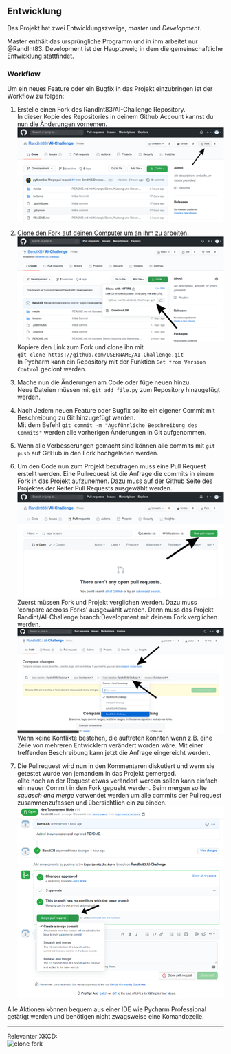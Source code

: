 ## Entwicklung
Das Projekt hat zwei Entwicklungszweige, *master* und *Development*.

Master enthält das ursprüngliche Programm und in ihm arbeitet nur @RandInt83.
Development ist der Hauptzweig in dem die gemeinschaftliche Entwicklung stattfindet.

### Workflow
Um ein neues Feature oder ein Bugfix in das Projekt einzubringen ist der Workflow zu folgen:

1. Erstelle einen Fork des RandInt83/AI-Challenge Repository. <br>
In dieser Kopie des Repositories in deinem Github Account kannst du nun die Änderungen vornemen. <br>
![Repo auf Github forken](media/workflow/fork_repo_github.png)

2. Clone den Fork auf deinen Computer um an ihm zu arbeiten. <br>
![clone fork](media/workflow/clone_fork_github.png)
Kopiere den Link zum Fork und clone ihn mit <br> `git clone https://github.com/USERNAME/AI-Challenge.git` <br>
In Pycharm kann ein Repository mit der Funktion `Get from Version Control` geclont werden.

3. Mache nun die Änderungen am Code oder füge neuen hinzu. <br>
Neue Dateien müssen mit `git add file.py` zum Repository hinzugefügt werden.

4. Nach Jedem neuen Feature oder Bugfix sollte ein eigener Commit mit Beschreibung zu Git hinzugefügt werden. <br>
Mit dem Befehl `git commit -m "Ausführliche Beschreibung des Commits"` werden alle vorherigen Änderungen in Git aufgenommen. <br>

5. Wenn alle Verbesserungen gemacht sind können alle commits mit `git push` auf GitHub in den Fork hochgeladen werden.

6. Um den Code nun zum Projekt bezutragen muss eine Pull Request erstellt werden.
Eine Pullrequest ist die Anfrage die commits in einem Fork in das Projekt aufzunemen.
Dazu muss auf der Github Seite des Projektes der Reiter Pull Requests ausgewählt werden.
![clone fork](media/workflow/new_pullrequest_github.png)
Zuerst müssen Fork und Projekt verglichen werden. Dazu muss 'compare accross Forks' ausgewählt werden.
Dann muss das Projekt Randint/AI-Challenge branch:Development mit deinem Fork verglichen werden.
![clone fork](media/workflow/new_pullrequest_github_2.png)
Wenn keine Konflikte bestehen, die auftreten könnten wenn z.B. eine Zeile von mehreren Entwicklern verändert worden wäre.
Mit einer treffenden Beschreibung kann jetzt die Anfrage eingereicht werden.

7. Die Pullrequest wird nun in den Kommentaren diskutiert und wenn sie getestet wurde von jemandem in das Projekt gemerged. <br>
ollte noch an der Request etwas verändert werden sollen kann einfach ein neuer Commit in den Fork gepusht werden.
Beim mergen sollte *squasch and merge* verwendet werden um alle commits der Pullrequest zusammenzufassen und übersichtlich ein zu binden.
![Squash and Merge](media/workflow/squash_and_merge.png)

Alle Aktionen können bequem aus einer IDE wie Pycharm Professional getätigt werden und benötigen nicht zwagsweise eine Komandozeile.

---
Relevanter XKCD: <br>
![clone fork](https://imgs.xkcd.com/comics/git.png)
